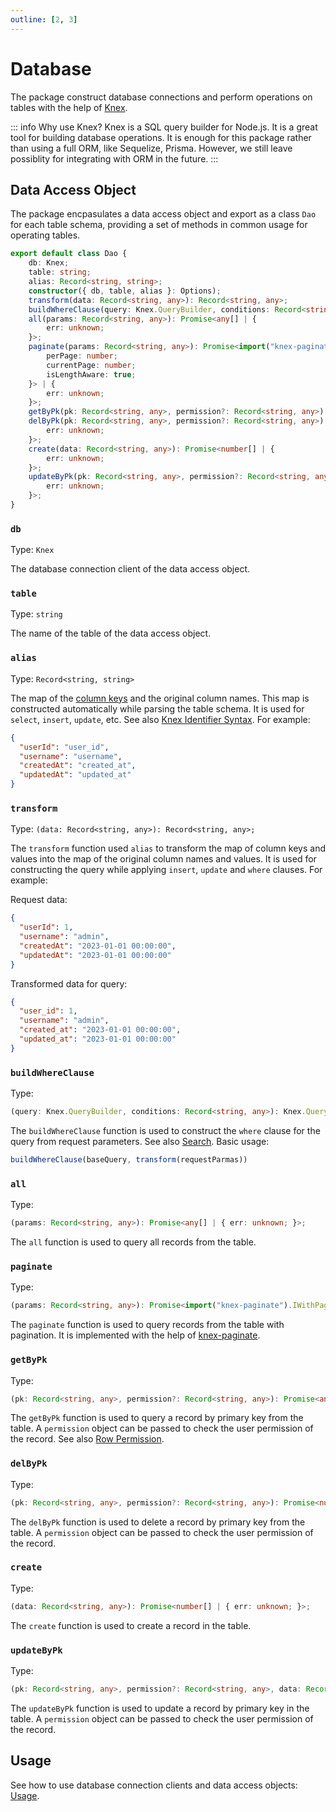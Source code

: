 ```yaml
---
outline: [2, 3]
---
```


# Database

The package construct database connections and perform operations on tables with the help of [Knex](https://knexjs.org/). 

::: info Why use Knex?
Knex is a SQL query builder for Node.js. It is a great tool for building database operations. It is enough for this package rather than using a full ORM, like Sequelize, Prisma. However, we still leave possiblity for integrating with ORM in the future.
:::

## Data Access Object

The package encpasulates a data access object and export as a class `Dao` for each table schema, providing a set of methods in common usage for operating tables.

```TypeScript
export default class Dao {
    db: Knex;
    table: string;
    alias: Record<string, string>;
    constructor({ db, table, alias }: Options);
    transform(data: Record<string, any>): Record<string, any>;
    buildWhereClause(query: Knex.QueryBuilder, conditions: Record<string, any>): Knex.QueryBuilder<any, any>;
    all(params: Record<string, any>): Promise<any[] | {
        err: unknown;
    }>;
    paginate(params: Record<string, any>): Promise<import("knex-paginate").IWithPagination<{}, {
        perPage: number;
        currentPage: number;
        isLengthAware: true;
    }> | {
        err: unknown;
    }>;
    getByPk(pk: Record<string, any>, permission?: Record<string, any>): Promise<any>;
    delByPk(pk: Record<string, any>, permission?: Record<string, any>): Promise<number | {
        err: unknown;
    }>;
    create(data: Record<string, any>): Promise<number[] | {
        err: unknown;
    }>;
    updateByPk(pk: Record<string, any>, permission?: Record<string, any>, data: Record<string, any>): Promise<number | {
        err: unknown;
    }>;
}
```

### `db` 

Type: `Knex`

The database connection client of the data access object.

### `table`

Type: `string`

The name of the table of the data access object.

### `alias`

Type: `Record<string, string>`

The map of the [column keys](/guide/restful-api.html#column-keys) and the original column names. This map is constructed automatically while parsing the table schema. It is used for `select`, `insert`, `update`, etc. See also [Knex Identifier Syntax](https://knexjs.org/guide/query-builder.html#identifier-syntax). For example: 

```json
{
  "userId": "user_id",
  "username": "username",
  "createdAt": "created_at",
  "updatedAt": "updated_at"
}
```

### `transform`

Type: `(data: Record<string, any>): Record<string, any>;`

The `transform` function used `alias` to transform the map of column keys and values into the map of the original column names and values. It is used for constructing the query while applying `insert`, `update` and `where` clauses. For example:

Request data:

```json
{
  "userId": 1,
  "username": "admin",
  "createdAt": "2023-01-01 00:00:00",
  "updatedAt": "2023-01-01 00:00:00"
}
```

Transformed data for query:

```json
{
  "user_id": 1,
  "username": "admin",
  "created_at": "2023-01-01 00:00:00",
  "updated_at": "2023-01-01 00:00:00"
}
```

### `buildWhereClause`

Type: 

```TypeScript
(query: Knex.QueryBuilder, conditions: Record<string, any>): Knex.QueryBuilder<any, any>;
```

The `buildWhereClause` function is used to construct the `where` clause for the query from request parameters. See also [Search](/guide/restful-api.html#search). Basic usage:

```TypeScript
buildWhereClause(baseQuery, transform(requestParmas))
```

### `all`

Type:

```TypeScript
(params: Record<string, any>): Promise<any[] | { err: unknown; }>;
```

The `all` function is used to query all records from the table.

### `paginate`

Type:

```TypeScript
(params: Record<string, any>): Promise<import("knex-paginate").IWithPagination<{}, { perPage: number; currentPage: number; isLengthAware: true; }> | { err: unknown; }>;
```

The `paginate` function is used to query records from the table with pagination. It is implemented with the help of [knex-paginate](https://github.com/felixmosh/knex-paginate).

### `getByPk`

Type:

```TypeScript
(pk: Record<string, any>, permission?: Record<string, any>): Promise<any>;
```

The `getByPk` function is used to query a record by primary key from the table. A `permission` object can be passed to check the user permission of the record. See also [Row Permission](/guide/server-options.html#row-permission).

### `delByPk`

Type:

```TypeScript
(pk: Record<string, any>, permission?: Record<string, any>): Promise<number | { err: unknown; }>;
```

The `delByPk` function is used to delete a record by primary key from the table. A `permission` object can be passed to check the user permission of the record.

### `create`

Type:

```TypeScript
(data: Record<string, any>): Promise<number[] | { err: unknown; }>;
```

The `create` function is used to create a record in the table.


### `updateByPk`

Type:

```TypeScript
(pk: Record<string, any>, permission?: Record<string, any>, data: Record<string, any>): Promise<number | { err: unknown; }>;
```

The `updateByPk` function is used to update a record by primary key in the table. A `permission` object can be passed to check the user permission of the record.

## Usage

See how to use database connection clients and data access objects: [Usage](/guide/integrate-with-koa).